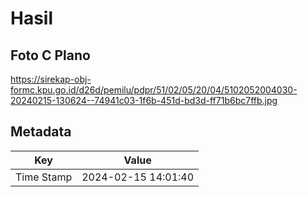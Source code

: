 # Hasil

## Foto C Plano

https://sirekap-obj-formc.kpu.go.id/d26d/pemilu/pdpr/51/02/05/20/04/5102052004030-20240215-130624--74941c03-1f6b-451d-bd3d-ff71b6bc7ffb.jpg


## Metadata

| Key        | Value               |
| ---------- | ------------------- |
| Time Stamp | 2024-02-15 14:01:40 |



